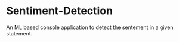 # Sentiment-Detection
An ML based console application to detect the sentement in a given statement.
